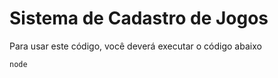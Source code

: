 # Sistema de Cadastro de Jogos
Para usar este código, você deverá executar o código abaixo
```
node 
```
